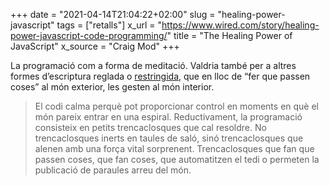+++
date = "2021-04-14T21:04:22+02:00"
slug = "healing-power-javascript"
tags = ["retalls"]
x_url = "https://www.wired.com/story/healing-power-javascript-code-programming/"
title = "The Healing Power of JavaScript"
x_source = "Craig Mod"
+++


La programació com a forma de meditació. Valdria també per a altres formes d’escriptura reglada o [restringida](https://ca.wikipedia.org/wiki/Escriptura_restringida), que en lloc de “fer que passen coses” al món exterior, les gesten al món interior.

> El codi calma perquè pot proporcionar control en moments en què el món pareix entrar en una espiral. Reductivament, la programació consisteix en petits trencaclosques que cal resoldre. No trencaclosques inerts en taules de saló, sinó trencaclosques que alenen amb una força vital sorprenent. Trencaclosques que fan que passen coses, que fan coses, que automatitzen el tedi o permeten la publicació de paraules arreu del món.
